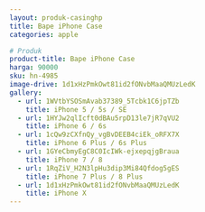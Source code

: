 ```yaml
---
layout: produk-casinghp
title: Bape iPhone Case
categories: apple

# Produk
product-title: Bape iPhone Case
harga: 90000
sku: hn-4985
image-drive: 1d1xHzPmkOwt81id2fONvbMaaQMUzLedK
gallery:
  - url: 1WVtbYSOSmAvab37389_5Tcbk1C6jpTZb
    title: iPhone 5 / 5s / SE
  - url: 1HYJw2qlIcft0dBAu5rpD13le7jR7qVU2
    title: iPhone 6 / 6s
  - url: 1cQw9zCXfnQy_vgBvDEEB4ciEk_oRFX7X
    title: iPhone 6 Plus / 6s Plus
  - url: 1GYeCbmyEgC8C0IcIWk-ejxepqjgBraua
    title: iPhone 7 / 8
  - url: 1RqZiV_H2N3lpHu3dip3Mi84Qfdog5gES
    title: iPhone 7 Plus / 8 Plus
  - url: 1d1xHzPmkOwt81id2fONvbMaaQMUzLedK
    title: iPhone X
---
```

